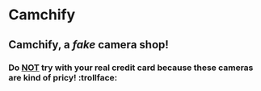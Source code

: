 # Camchify

## **Camchify**, a *fake* camera shop!

### Do <ins>NOT</ins> try with your real credit card because these cameras are kind of pricy! :trollface:

